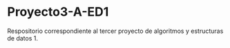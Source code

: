 # Proyecto3-A-ED1
Respositorio correspondiente al tercer proyecto de algoritmos y estructuras de datos 1.
